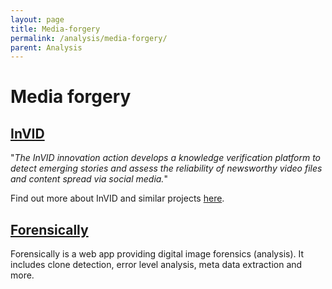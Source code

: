 ```yaml
---
layout: page
title: Media-forgery
permalink: /analysis/media-forgery/
parent: Analysis
---
```


# Media forgery

## [InVID](https://www.invid-project.eu/)

"_The InVID innovation action develops a knowledge verification platform to detect emerging stories and assess the reliability of newsworthy video files and content spread via social media._"

Find out more about InVID and similar projects [here](https://desinfo.quaidorsay.fr/encyclopedia/community#7-invid).

## [Forensically](https://29a.ch/photo-forensics/#forensic-magnifier)

Forensically is a web app providing digital image forensics (analysis). It includes clone detection, error level analysis, meta data extraction and more.
